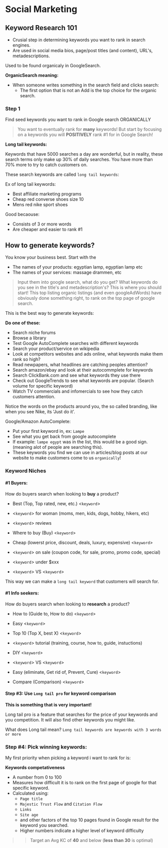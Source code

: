 # Social Marketing

## Keyword Research 101

- Crusial step in determining keywords you want to rank in search engines.
- Are used in social media bios, page/post titles (and content), URL's, metadescriptions.

Used to be found organicaly in GoogleSearch.

__OrganicSearch meaning:__
- When someone writes something in the search field and clicks search:
  - The first option that is not an Add is the top choice for the organic search.
  
### Step 1

Find seed keywords you want to rank in Google search ORGANICALLY

> You want to eventually rank for __many__ keywords! 
> But start by focusing on a keywords you will __POSITIVELY__ rank #1 for in Google Search!


__Long tail keywords:__ 

Keywords that have 5000 searches a day are wonderful, but in reality, these search terms only make up 30% of daily searches. You have more than 70% more to try to catch customers on.

These search keywords are called `long tail keywords`:

Ex of long tail keywords: 
- Best affiliate marketing programs
- Cheap red converse shoes size 10
- Mens red nike sport shoes

Good becaouse:
- Consists of 3 or more words
- Are cheaper and easier to rank #1


## How to generate keywords?

You know your business best.
Start with the
- The names of your products: egyptian lamp, egyptian lamp etc 
- The names of your services: massage drammen, etc

> Input them into google search, what do you get?
> What keywords do you see in the title's and metadescription's?
> This is where you should start! 
> This top listing organic listings (and even googleAdWords) have obviously done something right, to rank on the top page of google search.

This is the best way to generate keywords:

__Do one of these:__
- Search niche forums
- Browse a library 
- Test Google AutoComplete searches with different keywords 
- Search your product/service on wikipedia
- Look at competitors websites and ads online, what keywords make them rank so high?
- Read newpapers, what headlines are catching peoples attention?
- Search amazon/ebay and look at their autocommplete for keywords
- Search ClickBank.com and see what keywords they use there
- Check out GoogleTrends to see what keywords are popular. (Search volume for specific keyword)
- Watch TV commercials and infomercials to see how they catch customers attention.

Notice the words on the products around you, the so called branding, like when you see Nike, its 'Just do it'.

Google/Amazon AutoComplete:
- Put your first keyword in, ex: `Lampe` 
- See what you get back from google autocomplete
- If example: `lampe egypt` was in the list, this would be a good sign. (meaning alot of people are searching this).
- These keywords you find we can use in articles/blog posts at our website to make customers come to us `organically`!

### Keyword Niches 

#### #1 Buyers:

How do buyers search when looking to __buy__ a product?

- Best (Top, Top rated, new, etc.) <`keyword`>

- <`keyword`> for woman (moms, men, kids, dogs, hobby, hikers, etc)

- <`keyword`> reviews

- Where to buy (Buy) <`keyword`>

- Cheap (lowerst price, discount, deals, luxury, expensive) <`keyword`>

- <`keyword`> on sale (coupon code, for sale, promo, promo code, special)

- <`keyword`> under $xxx

- <`keyword`> VS <`keyword`>

This way we can make a `long tail keyword` that customers will search for.


#### #1 Info seekers:

How do buyers search when looking to __research__ a product?

- How to (Guide to, How to do) <`keyword`>

- Easy <`keyword`>

- Top 10 (Top X, best X) <`keyword`>

- <`keyword`> tutorial (training, course, how to, guide, instuctions)

- DIY <`keyword`>

- <`keyword`> VS <`keyword`>

- Easy (eliminate, Get rid of, Prevent, Cure) <`keyword`>

- Compare (Comparison) <`keyword`>


#### Step #3: Use `Long tail pro` for keyword comparison 

__This is something that is very important!__

Long tail pro is a feature that searches for the price of your keywords and you competition. It will also find other keywords you might like.

What does Long tail mean?
`Long tail keywords are keywords with 3 words or more`


### Step #4: Pick winning keywords:

My first priority when picking a keyword i want to rank for is:

__Keywords competativeness__

- A number from 0 to 100
- Measures how difficult it is to rank on the first page of google for that specific keyword.
- Calculated using: 
  - `Page title` 
  - `Majestic Trust Flow` and `Citation Flow`
  - `Links` 
  - `Site age`
  - and other factors of the top 10 pages found in Google result for the keyword you searched.
  - Higher numbers indicate a higher level of keyword difficulty
  
>> Target an Avg KC of __40__ and below (__less than 30__ is optimal)











